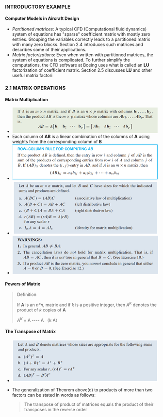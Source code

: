 ### INTRODUCTORY EXAMPLE

#### Computer Models in Aircraft Design

- *Partitioned matrices*: A typical CFD (Computational fluid dynamics) system of equations has "sparse" coefficient matrix with mostly zero entries. Grouping the variables correctly leads to a partitioned matrix with many zero blocks. Section 2.4 introduces such matrices and describes some of their applications.
- *Matrix factorizations*: Even when written with partitioned matrices, the system of equations is complicated. To further simplify the computations, the CFD software at Boeing uses what is called an **LU** factorization of coefficient matrix. Section 2.5 discusses **LU** and other useful matrix factori

### 2.1 MATRIX OPERATIONS

#### Matrix Multiplication

- ![](img/22.png)
- Each column of **AB** is a linear combination of the columns of **A** using weights from the corresponding column of **B**
- ![](img/23.png)
- ![](img/24.png)
- ![](img/25.png)

#### Powers of Matrix

> Definition
>
> If **A** is an *n\*n*, matrix and if *k* is a positive integer, then $A^K$ denotes the product of *k* copies of **A**
>
> $A^K$ = A ---- A    （k A）

#### The Transpose of Matrix

- ![](img/26.png)

- The generalization of Theorem above(d) to products of more than two factors can be stated in words as follows:

  > The transpose of product of matrices equals the product of their transposes in the reverse order



